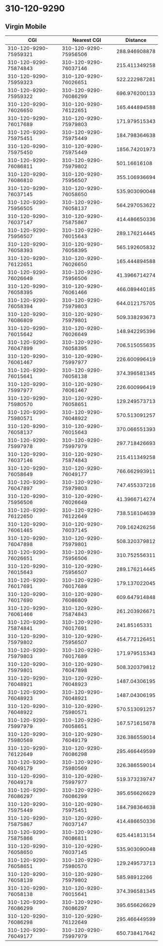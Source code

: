 # 310-120-9290
## Virgin Mobile


| CGI | Nearest CGI | Distance |
|-----|-------------|----------|
| 310-120-9290-75959321 | 310-120-9290-75956506 | 288.946908878 |
| 310-120-9290-75874843 | 310-120-9290-76037146 | 215.411349258 |
| 310-120-9290-75959323 | 310-120-9290-76026651 | 522.222987281 |
| 310-120-9290-75959322 | 310-120-9290-76086299 | 696.976200133 |
| 310-120-9290-76026650 | 310-120-9290-76122651 | 165.444894588 |
| 310-120-9290-76017689 | 310-120-9290-75979803 | 171.979515343 |
| 310-120-9290-75975451 | 310-120-9290-75975449 | 184.798364638 |
| 310-120-9290-75975450 | 310-120-9290-75975449 | 1856.74201973 |
| 310-120-9290-76086811 | 310-120-9290-75979802 | 501.16616108 |
| 310-120-9290-76086810 | 310-120-9290-75956507 | 355.106936694 |
| 310-120-9290-76037145 | 310-120-9290-76058650 | 535.903090048 |
| 310-120-9290-75956505 | 310-120-9290-76058137 | 564.297053622 |
| 310-120-9290-76037147 | 310-120-9290-75875867 | 414.486650336 |
| 310-120-9290-75956507 | 310-120-9290-76015643 | 289.176214445 |
| 310-120-9290-76058393 | 310-120-9290-76058395 | 565.192605832 |
| 310-120-9290-76122651 | 310-120-9290-76026650 | 165.444894588 |
| 310-120-9290-76026649 | 310-120-9290-75956506 | 41.3966714274 |
| 310-120-9290-76058395 | 310-120-9290-76061466 | 466.089440185 |
| 310-120-9290-76058394 | 310-120-9290-75979803 | 644.012175705 |
| 310-120-9290-76086809 | 310-120-9290-75979801 | 509.338293673 |
| 310-120-9290-76015642 | 310-120-9290-76026649 | 148.942295396 |
| 310-120-9290-76047899 | 310-120-9290-76058395 | 706.515055635 |
| 310-120-9290-76061467 | 310-120-9290-75997977 | 226.600996419 |
| 310-120-9290-76015641 | 310-120-9290-76058138 | 374.396581345 |
| 310-120-9290-75997977 | 310-120-9290-76061467 | 226.600996419 |
| 310-120-9290-75980570 | 310-120-9290-76058651 | 129.249573713 |
| 310-120-9290-75980571 | 310-120-9290-76048922 | 570.513091257 |
| 310-120-9290-76058137 | 310-120-9290-76015643 | 370.066551393 |
| 310-120-9290-75997978 | 310-120-9290-75997979 | 297.718426693 |
| 310-120-9290-76037146 | 310-120-9290-75874843 | 215.411349258 |
| 310-120-9290-76058649 | 310-120-9290-76049177 | 766.662993911 |
| 310-120-9290-76047897 | 310-120-9290-75979803 | 747.455337216 |
| 310-120-9290-75956506 | 310-120-9290-76026649 | 41.3966714274 |
| 310-120-9290-76122650 | 310-120-9290-76122649 | 738.516104639 |
| 310-120-9290-76061465 | 310-120-9290-76037145 | 709.162426256 |
| 310-120-9290-76047898 | 310-120-9290-75979801 | 508.320379812 |
| 310-120-9290-76026651 | 310-120-9290-75956506 | 310.752556311 |
| 310-120-9290-76015643 | 310-120-9290-75956507 | 289.176214445 |
| 310-120-9290-76017691 | 310-120-9290-76017689 | 179.137022045 |
| 310-120-9290-76017690 | 310-120-9290-76086809 | 609.647914848 |
| 310-120-9290-76061466 | 310-120-9290-75874843 | 261.203926671 |
| 310-120-9290-75874841 | 310-120-9290-76017691 | 241.85165331 |
| 310-120-9290-75979802 | 310-120-9290-75956507 | 454.772126451 |
| 310-120-9290-75979803 | 310-120-9290-76017689 | 171.979515343 |
| 310-120-9290-75979801 | 310-120-9290-76047898 | 508.320379812 |
| 310-120-9290-76048921 | 310-120-9290-76048923 | 1487.04306195 |
| 310-120-9290-76048923 | 310-120-9290-76048921 | 1487.04306195 |
| 310-120-9290-76048922 | 310-120-9290-75980571 | 570.513091257 |
| 310-120-9290-75997979 | 310-120-9290-76058651 | 167.571615678 |
| 310-120-9290-75980569 | 310-120-9290-76049179 | 326.386559014 |
| 310-120-9290-76122649 | 310-120-9290-76086298 | 295.466449599 |
| 310-120-9290-76049179 | 310-120-9290-75980569 | 326.386559014 |
| 310-120-9290-76049178 | 310-120-9290-75997977 | 519.373239747 |
| 310-120-9290-76086297 | 310-120-9290-76086299 | 395.656626629 |
| 310-120-9290-75975449 | 310-120-9290-75975451 | 184.798364638 |
| 310-120-9290-75875867 | 310-120-9290-76037147 | 414.486650336 |
| 310-120-9290-75875866 | 310-120-9290-76086811 | 625.441813154 |
| 310-120-9290-76058650 | 310-120-9290-76037145 | 535.903090048 |
| 310-120-9290-76058651 | 310-120-9290-75980570 | 129.249573713 |
| 310-120-9290-76058139 | 310-120-9290-75979802 | 585.98912266 |
| 310-120-9290-76058138 | 310-120-9290-76015641 | 374.396581345 |
| 310-120-9290-76086299 | 310-120-9290-76086297 | 395.656626629 |
| 310-120-9290-76086298 | 310-120-9290-76122649 | 295.466449599 |
| 310-120-9290-76049177 | 310-120-9290-75997979 | 650.738417642 |
